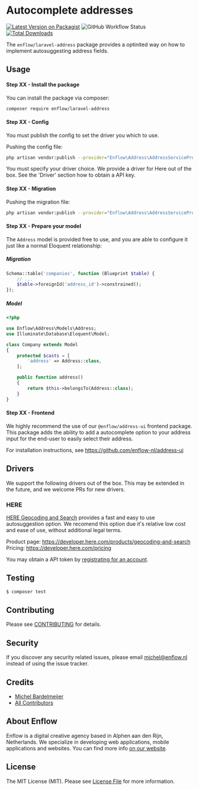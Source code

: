 # Autocomplete addresses

[![Latest Version on Packagist](https://img.shields.io/packagist/v/enflow/laravel-address.svg?style=flat-square)](https://packagist.org/packages/enflow/laravel-address)
![GitHub Workflow Status](https://github.com/enflow-nl/laravel-address/workflows/run-tests/badge.svg)
[![Total Downloads](https://img.shields.io/packagist/dt/enflow/laravel-address.svg?style=flat-square)](https://packagist.org/packages/enflow/laravel-address)

The `enflow/laravel-address` package provides a optinited way on how to implement autosuggesting address fields.

## Usage

#### Step XX - Install the package
You can install the package via composer:

``` bash
composer require enflow/laravel-address
```

#### Step XX - Config

You must publish the config to set the driver you which to use.

Pushing the config file:
``` bash
php artisan vendor:publish --provider="Enflow\Address\AddressServiceProvider" --tag="config"
```

You must specify your driver choice. We provide a driver for Here out of the box. See the 'Driver' section how to obtain a API key.

#### Step XX - Migration

Pushing the migration file:
``` bash
php artisan vendor:publish --provider="Enflow\Address\AddressServiceProvider" --tag="migrations"
```

#### Step XX - Prepare your model
The `Address` model is provided free to use, and you are able to configure it just like a normal Eloquent relationship:

##### Migration
```php
Schema::table('companies', function (Blueprint $table) {
    // ...
    $table->foreignId('address_id')->constrained();
});
```

##### Model
```php
<?php

use Enflow\Address\Models\Address;
use Illuminate\Database\Eloquent\Model;

class Company extends Model
{
    protected $casts = [
        'address' => Address::class,
    ];

    public function address()
    {
        return $this->belongsTo(Address::class);
    }
}
```

#### Step XX - Frontend
We highly recommend the use of our `@enflow/address-ui` frontend package. This package adds the ability to add a autocomplete option to your address input for the end-user to easily select their address.

For installation instructions, see https://github.com/enflow-nl/address-ui

## Drivers

We support the following drivers out of the box. This may be extended in the future, and we welcome PRs for new drivers.

### HERE
[HERE Geocoding and Search](https://developer.here.com/products/geocoding-and-search) provides a fast and easy to use autosuggestion option. We recomend this option due it's relative low cost and ease of use, without additional legal terms.

Product page: https://developer.here.com/products/geocoding-and-search   
Pricing: https://developer.here.com/pricing

You may obtain a API token by [registrating for an account](https://developer.here.com/sign-up?create=Freemium-Basic&keepState=true&step=account).


## Testing
``` bash
$ composer test
```

## Contributing
Please see [CONTRIBUTING](CONTRIBUTING.md) for details.

## Security
If you discover any security related issues, please email michel@enflow.nl instead of using the issue tracker.

## Credits
- [Michel Bardelmeijer](https://github.com/mbardelmeijer)
- [All Contributors](../../contributors)

## About Enflow
Enflow is a digital creative agency based in Alphen aan den Rijn, Netherlands. We specialize in developing web applications, mobile applications and websites. You can find more info [on our website](https://enflow.nl/en).

## License
The MIT License (MIT). Please see [License File](LICENSE.md) for more information.
